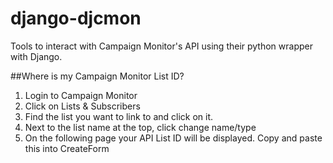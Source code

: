 django-djcmon
======================

Tools to interact with Campaign Monitor's API using their python wrapper with Django.

##Where is my Campaign Monitor List ID?

1. Login to Campaign Monitor
2. Click on Lists & Subscribers
3. Find the list you want to link to and click on it.
4. Next to the list name at the top, click change name/type
5. On the following page your API List ID will be displayed. Copy and paste this into CreateForm
